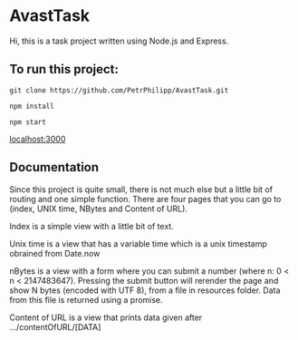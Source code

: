 # AvastTask
Hi, this is a task project written using Node.js and Express.

## To run this project:

```
git clone https://github.com/PetrPhilipp/AvastTask.git

npm install

npm start
```
[localhost:3000](http://localhost:3000/)

## Documentation
Since this project is quite small, there is not much else but a little bit of routing and one simple function.
There are four pages that you can go to (index, UNIX time, NBytes and Content of URL).

Index is a simple view with a little bit of text.

Unix time is a view that has a variable time which is a unix timestamp obrained from Date.now

nBytes is a view with a form where you can submit a number (where n: 0 < n < 2147483647). Pressing the submit button will rerender the page and show N bytes (encoded with UTF 8), from a file in resources folder. Data from this file is returned using a promise.

Content of URL is a view that prints data given after .../contentOfURL/[DATA]


